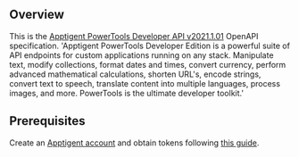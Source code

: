 ## Overview
This is the [Apptigent PowerTools Developer API v2021.1.01](https://portal.apptigent.com/node/612) OpenAPI specification. 'Apptigent PowerTools Developer Edition is a powerful suite of API endpoints for custom applications running on any stack.  Manipulate text, modify collections, format dates and times, convert currency, perform advanced mathematical calculations, shorten URL's, encode strings, convert text to speech, translate content into multiple languages, process images, and more.  PowerTools is the ultimate developer toolkit.'
## Prerequisites

 Create an [Apptigent account](https://portal.apptigent.com/user/register) and obtain tokens following [this guide](https://portal.apptigent.com/start).
